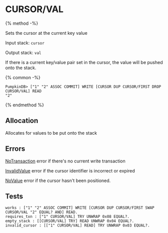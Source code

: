 # CURSOR/VAL

{% method -%}

Sets the cursor at the current key value

Input stack: `cursor`

Output stack: `val`

If there is a current key/value pair set in the cursor, the value will be pushed onto the stack.

{% common -%}

```
PumpkinDB> ["1" "2" ASSOC COMMIT] WRITE [CURSOR DUP CURSOR/FIRST DROP CURSOR/VAL] READ
"2"
```

{% endmethod %}

## Allocation

Allocates for values to be put onto the stack

## Errors

[NoTransaction](../errors/NoValue.md) error if there's no current write transaction

[InvalidValue](../errors/InvalidValue.md) error if the cursor identifier is incorrect or expired

[NoValue](../errors/NoValue.md) error if the cursor hasn't been positioned.

## Tests

```test
works : ["1" "2" ASSOC COMMIT] WRITE [CURSOR DUP CURSOR/FIRST SWAP CURSOR/VAL "2" EQUAL? AND] READ.
requires_txn : ["1" CURSOR/VAL] TRY UNWRAP 0x08 EQUAL?.
empty_stack : [[CURSOR/VAL] TRY] READ UNWRAP 0x04 EQUAL?.
invalid_cursor : [["1" CURSOR/VAL] READ] TRY UNWRAP 0x03 EQUAL?.
```
